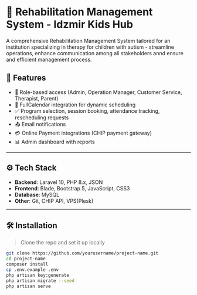 # 🚀 Rehabilitation Management System - Idzmir Kids Hub

A comprehensive Rehabilitation Management System tailored for an institution specializing in therapy for children with autism - streamline operations, enhance communication among all stakeholders annd ensure and efficient management process.


## 🧩 Features

- 🔐 Role-based access (Admin, Operation Manager, Customer Service, Therapist, Parent)
- 📅 FullCalendar integration for dynamic scheduling
- ✅ Program selection, session booking, attendance tracking, rescheduling requests
- 📤 Email notifications
- 💳 Online Payment integrations (CHIP payment gateway)
- 📊 Admin dashboard with reports

---

## ⚙️ Tech Stack

- **Backend**: Laravel 10, PHP 8.x, JSON
- **Frontend**: Blade, Bootstrap 5, JavaScript, CSS3
- **Database**: MySQL
- **Other**: Git, CHIP API, VPS(Plesk)

---

## 🛠️ Installation

> Clone the repo and set it up locally

```bash
git clone https://github.com/yourusername/project-name.git
cd project-name
composer install
cp .env.example .env
php artisan key:generate
php artisan migrate --seed
php artisan serve
